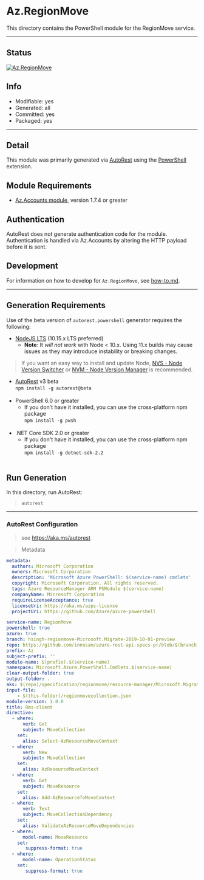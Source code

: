 <!-- region Generated -->
# Az.RegionMove
This directory contains the PowerShell module for the RegionMove service.

---
## Status
[![Az.RegionMove](https://img.shields.io/powershellgallery/v/Az.RegionMove.svg?style=flat-square&label=Az.RegionMove "Az.RegionMove")](https://www.powershellgallery.com/packages/Az.RegionMove/)

## Info
- Modifiable: yes
- Generated: all
- Committed: yes
- Packaged: yes

---
## Detail
This module was primarily generated via [AutoRest](https://github.com/Azure/autorest) using the [PowerShell](https://github.com/Azure/autorest.powershell) extension.

## Module Requirements
- [Az.Accounts module](https://www.powershellgallery.com/packages/Az.Accounts/), version 1.7.4 or greater

## Authentication
AutoRest does not generate authentication code for the module. Authentication is handled via Az.Accounts by altering the HTTP payload before it is sent.

## Development
For information on how to develop for `Az.RegionMove`, see [how-to.md](how-to.md).
<!-- endregion -->

---
## Generation Requirements
Use of the beta version of `autorest.powershell` generator requires the following:
- [NodeJS LTS](https://nodejs.org) (10.15.x LTS preferred)
  - **Note**: It *will not work* with Node < 10.x. Using 11.x builds may cause issues as they may introduce instability or breaking changes.
> If you want an easy way to install and update Node, [NVS - Node Version Switcher](../nodejs/installing-via-nvs.md) or [NVM - Node Version Manager](../nodejs/installing-via-nvm.md) is recommended.
- [AutoRest](https://aka.ms/autorest) v3 beta <br>`npm install -g autorest@beta`<br>&nbsp;
- PowerShell 6.0 or greater
  - If you don't have it installed, you can use the cross-platform npm package <br>`npm install -g pwsh`<br>&nbsp;
- .NET Core SDK 2.0 or greater
  - If you don't have it installed, you can use the cross-platform npm package <br>`npm install -g dotnet-sdk-2.2`<br>&nbsp;

## Run Generation
In this directory, run AutoRest:
> `autorest`

---
### AutoRest Configuration
> see https://aka.ms/autorest

> Metadata
``` yaml
metadata:
  authors: Microsoft Corporation
  owners: Microsoft Corporation
  description: 'Microsoft Azure PowerShell: $(service-name) cmdlets'
  copyright: Microsoft Corporation. All rights reserved.
  tags: Azure ResourceManager ARM PSModule $(service-name)
  companyName: Microsoft Corporation
  requireLicenseAcceptance: true
  licenseUri: https://aka.ms/azps-license
  projectUri: https://github.com/Azure/azure-powershell

service-name: RegionMove
powershell: true
azure: true
branch: hsingh-regionmove-Microsoft.Migrate-2019-10-01-preview
repo: https://github.com/innosam/azure-rest-api-specs-pr/blob/$(branch)
prefix: Az
subject-prefix: ''
module-name: $(prefix).$(service-name)
namespace: Microsoft.Azure.PowerShell.Cmdlets.$(service-name)
clear-output-folder: true
output-folder: .
aks: $(repo)/specification/regionmove/resource-manager/Microsoft.Migrate
input-file:
	- $(this-folder)/regionmovecollection.json
module-version: 1.0.0
title: Rms-client
directive:
  - where:
      verb: Get
      subject: MoveCollection
    set:
      alias: Select-AzResourceMoveContext
  - where:
      verb: New
      subject: MoveCollection
    set:
      alias: AzResourceMoveContext
  - where:
      verb: Get
      subject: MoveResource
    set:
      alias: Add-AzResourceToMoveContext
  - where:
      verb: Test
      subject: MoveCollectionDependency
    set:
      alias: ValidateAzResourceMoveDependencies
  - where:
      model-name: MoveResource
    set:
       suppress-format: true
  - where:
      model-name: OperationStatus
    set:
       suppress-format: true
```
